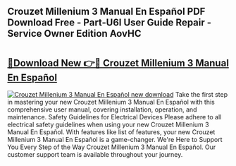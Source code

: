 ## Crouzet Millenium 3 Manual En Español PDF Download Free - Part-U6l User Guide Repair - Service Owner Edition AovHC

# <h2><a href="http://bc34725.oget.top/?id=Crouzet+Millenium+3+Manual+En+Espa%c3%b1ol">🔗Download New 👉🔴 Crouzet Millenium 3 Manual En Español</a></h2>

[![Crouzet Millenium 3 Manual En Español new download](https://i.imgur.com/5g1atiW.png)](http://bc34725.oget.top/?id=Crouzet+Millenium+3+Manual+En+Espa%c3%b1ol)
Take the first step in mastering your new Crouzet Millenium 3 Manual En Español with this comprehensive user manual, covering installation, operation, and maintenance. Safety Guidelines for Electrical Devices Please adhere to all electrical safety guidelines when using your new Crouzet Millenium 3 Manual En Español. With features like list of features, your new Crouzet Millenium 3 Manual En Español is a game-changer. We're Here to Support You Every Step of the Way Crouzet Millenium 3 Manual En Español. Our customer support team is available throughout your journey.
